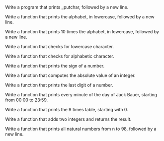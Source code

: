 Write a program that prints _putchar, followed by a new line.

Write a function that prints the alphabet, in lowercase, followed by a new line.

Write a function that prints 10 times the alphabet, in lowercase, followed by a new line.

Write a function that checks for lowercase character.

Write a function that checks for alphabetic character.

Write a function that prints the sign of a number.

Write a function that computes the absolute value of an integer.

Write a function that prints the last digit of a number.

Write a function that prints every minute of the day of Jack Bauer, starting from 00:00 to 23:59.

Write a function that prints the 9 times table, starting with 0.

Write a function that adds two integers and returns the result.

Write a function that prints all natural numbers from n to 98, followed by a new line.

